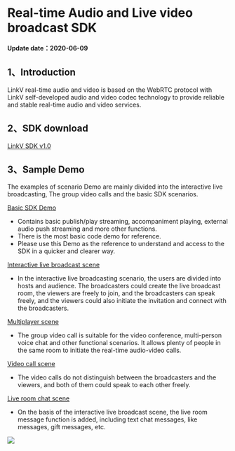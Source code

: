 # Real-time Audio and Live video broadcast SDK

**Update date：2020-06-09**

## <a name='1'></a>1、Introduction

LinkV real-time audio and video is based on the WebRTC protocol with LinkV self-developed audio and video codec technology to provide reliable and stable real-time audio and video services.

## <a name='1'></a>2、SDK download

[LinkV SDK v1.0](https://dl.linkv.io/static/Android/RTC/RTC-SDK.zip)

## <a name='1'></a>3、Sample Demo

The examples of scenario Demo are mainly divided into the interactive live broadcasting, The group video calls and the basic SDK scenarios.

[Basic SDK Demo](https://dl.linkv.io/static/Android/RTC/BaseLinkVDemo-Android.zip)

* Contains basic publish/play streaming, accompaniment playing, external audio push streaming and more other functions.
* There is the most basic code demo for reference.
* Please use this Demo as the reference to understand and access to the SDK in a quicker and clearer way.

[Interactive live broadcast scene](https://dl.linkv.io/static/Android/RTC/Group-Video-Live-Android.zip)

* In the interactive live broadcasting scenario, the users are divided into hosts and audience. The broadcasters could create the live broadcast room, the viewers are freely to join, and the broadcasters can speak freely, and the viewers could also initiate the invitation and connect with the broadcasters.

[Multiplayer scene](https://dl.linkv.io/static/Android/RTC/LinkV-GroupVideoCall-Android.zip)

* The group video call is suitable for the video conference, multi-person voice chat and other functional scenarios. It allows plenty of people in the same room to initiate the real-time audio-video calls.

[Video call scene](https://dl.linkv.io/static/Android/RTC/LinkV-1to1-Android.zip)

* The video calls do not distinguish between the broadcasters and the viewers, and both of them could speak to each other freely.

[Live room chat scene](https://dl.linkv.io/static/Android/RTC/IM-Video-Live-Android.zip)

* On the basis of the interactive live broadcast scene, the live room message function is added, including text chat messages, like messages, gift messages, etc.

![](https://dl.linkv.io/doc/en/android/rtc/images/sdk_demo_ui.png)

